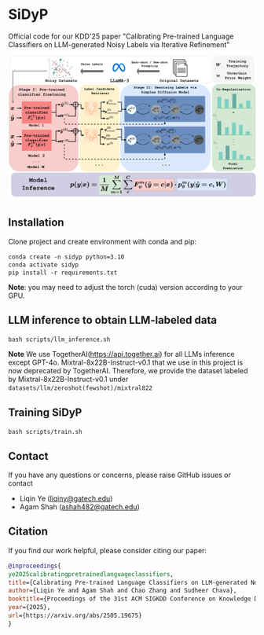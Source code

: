# SiDyP

Official code for our KDD'25 paper "Calibrating Pre-trained Language Classifiers on LLM-generated Noisy Labels via Iterative Refinement"


![image](figure/sidyp.png)


## Installation

Clone project and create environment with conda and pip:
```
conda create -n sidyp python=3.10
conda activate sidyp
pip install -r requirements.txt
```

**Note**: you may need to adjust the torch (cuda) version according to your GPU.

## LLM inference to obtain LLM-labeled data

`bash scripts/llm_inference.sh`

**Note** We use TogetherAI(https://api.together.ai) for all LLMs inference except GPT-4o. Mixtral-8x22B-Instruct-v0.1 that we use in this project is now deprecated by TogetherAI. Therefore, we provide the dataset labeled by Mixtral-8x22B-Instruct-v0.1 under `datasets/llm/zeroshot(fewshot)/mixtral822`

## Training SiDyP

`bash scripts/train.sh`

## Contact

If you have any questions or concerns, please raise GitHub issues or contact
- Liqin Ye (liqiny@gatech.edu)
- Agam Shah (ashah482@gatech.edu)

## Citation

If you find our work helpful, please consider citing our paper:

```bibtex
@inproceedings{
ye2025calibratingpretrainedlanguageclassifiers,
title={Calibrating Pre-trained Language Classifiers on LLM-generated Noisy Labels via Iterative Refinement}, 
author={Liqin Ye and Agam Shah and Chao Zhang and Sudheer Chava},
booktitle={Proceedings of the 31st ACM SIGKDD Conference on Knowledge Discovery and Data Mining},
year={2025},
url={https://arxiv.org/abs/2505.19675}
}
```

